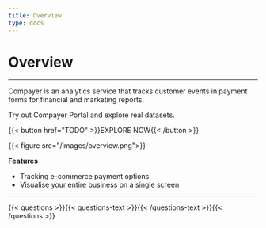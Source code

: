 ```yaml
---
title: Overview
type: docs
---
```


# Overview

***

Compayer is an analytics service that tracks customer events in payment forms for financial and marketing reports.

Try out Compayer Portal and explore real datasets.

{{< button href="TODO" >}}EXPLORE NOW{{< /button >}}

{{< figure src="/images/overview.png">}}

**Features**

- Tracking e-commerce payment options
- Visualise your entire business on a single screen

***

{{< questions >}}{{< questions-text >}}{{< /questions-text >}}{{< /questions >}}